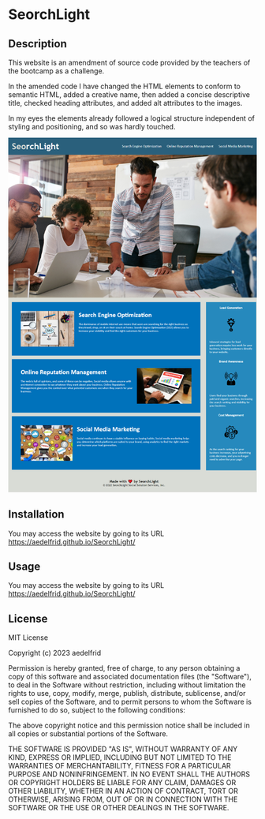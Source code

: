 # SeorchLight

## Description
This website is an amendment of source code provided by the teachers of the bootcamp as a challenge.

In the amended code I have changed the HTML elements to conform to semantic HTML, added a creative name, then added a concise descriptive title, checked heading attributes, and added alt attributes to the images.

In my eyes the elements already followed a logical structure independent of styling and positioning,
and so was hardly touched.

<img src=.\assets\images\_C__Users_ubers_Downloads_bootcamp_module1_index.html.png>

## Installation

You may access the website by going to its URL https://aedelfrid.github.io/SeorchLight/

## Usage

You may access the website by going to its URL https://aedelfrid.github.io/SeorchLight/

## License

MIT License

Copyright (c) 2023 aedelfrid

Permission is hereby granted, free of charge, to any person obtaining a copy
of this software and associated documentation files (the "Software"), to deal
in the Software without restriction, including without limitation the rights
to use, copy, modify, merge, publish, distribute, sublicense, and/or sell
copies of the Software, and to permit persons to whom the Software is
furnished to do so, subject to the following conditions:

The above copyright notice and this permission notice shall be included in all
copies or substantial portions of the Software.

THE SOFTWARE IS PROVIDED "AS IS", WITHOUT WARRANTY OF ANY KIND, EXPRESS OR
IMPLIED, INCLUDING BUT NOT LIMITED TO THE WARRANTIES OF MERCHANTABILITY,
FITNESS FOR A PARTICULAR PURPOSE AND NONINFRINGEMENT. IN NO EVENT SHALL THE
AUTHORS OR COPYRIGHT HOLDERS BE LIABLE FOR ANY CLAIM, DAMAGES OR OTHER
LIABILITY, WHETHER IN AN ACTION OF CONTRACT, TORT OR OTHERWISE, ARISING FROM,
OUT OF OR IN CONNECTION WITH THE SOFTWARE OR THE USE OR OTHER DEALINGS IN THE
SOFTWARE.